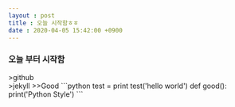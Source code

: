 ```yaml
---
layout : post
title : 오늘 시작함ㅎㅎ
date : 2020-04-05 15:42:00 +0900
---
```

<H3>오늘 부터 시작함<br></H3>
>github<br>
>jekyll
>>Good
```python 
test = print
test('hello world')
    def good():
        print('Python Style')
```